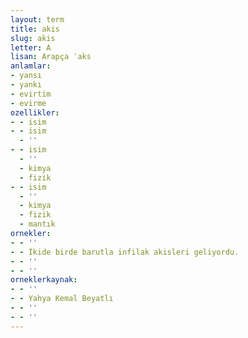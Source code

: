 ```yaml
---
layout: term
title: akis
slug: akis
letter: A
lisan: Arapça ʿaks
anlamlar:
- yansı
- yankı
- evirtim
- evirme
ozellikler:
- - isim
- - isim
  - ''
- - isim
  - ''
  - kimya
  - fizik
- - isim
  - ''
  - kimya
  - fizik
  - mantık
ornekler:
- - ''
- - İkide birde barutla infilak akisleri geliyordu.
- - ''
- - ''
orneklerkaynak:
- - ''
- - Yahya Kemal Beyatlı
- - ''
- - ''
---
```

